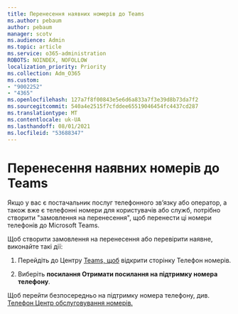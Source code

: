```yaml
---
title: Перенесення наявних номерів до Teams
ms.author: pebaum
author: pebaum
manager: scotv
ms.audience: Admin
ms.topic: article
ms.service: o365-administration
ROBOTS: NOINDEX, NOFOLLOW
localization_priority: Priority
ms.collection: Adm_O365
ms.custom:
- "9002252"
- "4365"
ms.openlocfilehash: 127a7f8f00843e5e6d6a833a7f3e39d8b73da7f2
ms.sourcegitcommit: 540a4e2515f7cfddee65519046454fc4437cd287
ms.translationtype: MT
ms.contentlocale: uk-UA
ms.lasthandoff: 08/01/2021
ms.locfileid: "53688347"
---
```

# <a name="port-existing-numbers-to-teams"></a>Перенесення наявних номерів до Teams

Якщо у вас є постачальник послуг телефонного зв’язку або оператор, а також вже є телефонні номери для користувачів або служб, потрібно створити "замовлення на перенесення", щоб перенести ці номери телефонів до Microsoft Teams.  

Щоб створити замовлення на перенесення або перевірити наявне, виконайте такі дії: 

1. Перейдіть до Центру [Teams, щоб](https://admin.teams.microsoft.com/phone-numbers) відкрити сторінку Телефон номерів. 

1. Виберіть **посилання Отримати посилання на підтримку номера телефону**. 

Щоб перейти безпосередньо на підтримку номера телефону, див. [Телефон Центр обслуговування номерів.](https://pstnsd.powerappsportals.com/)  